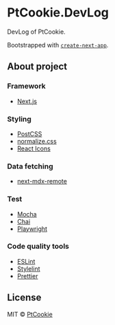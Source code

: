 # PtCookie.DevLog

DevLog of PtCookie.

Bootstrapped with [`create-next-app`](https://github.com/vercel/next.js/tree/canary/packages/create-next-app).

## About project

### Framework

- [Next.js](https://nextjs.org/)

### Styling

- [PostCSS](https://postcss.org/)
- [normalize.css](https://csstools.github.io/normalize.css/)
- [React Icons](https://react-icons.github.io/react-icons/)

### Data fetching

- [next-mdx-remote](https://github.com/hashicorp/next-mdx-remote/)

### Test

- [Mocha](https://mochajs.org/)
- [Chai](https://www.chaijs.com/)
- [Playwright](https://playwright.dev/)

### Code quality tools

- [ESLint](https://eslint.org/)
- [Stylelint](https://stylelint.io/)
- [Prettier](https://prettier.io/)

## License

MIT &copy; [PtCookie](https://github.com/PtCookie)

